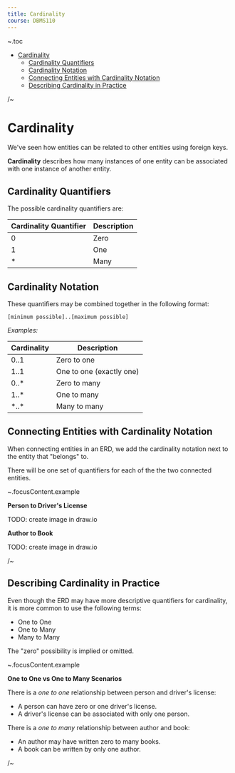 ```yaml
---
title: Cardinality
course: DBMS110
---
```


~.toc

- [Cardinality](#cardinality)
  - [Cardinality Quantifiers](#cardinality-quantifiers)
  - [Cardinality Notation](#cardinality-notation)
  - [Connecting Entities with Cardinality Notation](#connecting-entities-with-cardinality-notation)
  - [Describing Cardinality in Practice](#describing-cardinality-in-practice)

/~

# Cardinality

We've seen how entities can be related to other entities using foreign keys.

**Cardinality** describes how many instances of one entity can be associated with one instance of another entity.

## Cardinality Quantifiers

The possible cardinality quantifiers are:

| Cardinality Quantifier | Description |
| ---------------------- | ----------- |
| 0                      | Zero        |
| 1                      | One         |
| \*                     | Many        |

## Cardinality Notation

These quantifiers may be combined together in the following format:

```
[minimum possible]..[maximum possible]
```

_Examples:_

| Cardinality | Description              |
| ----------- | ------------------------ |
| 0..1        | Zero to one              |
| 1..1        | One to one (exactly one) |
| 0..\*       | Zero to many             |
| 1..\*       | One to many              |
| \*..\*      | Many to many             |

## Connecting Entities with Cardinality Notation

When connecting entities in an ERD, we add the cardinality notation next to the entity that "belongs" to.

There will be one set of quantifiers for each of the the two connected entities.

~.focusContent.example

**Person to Driver's License**

TODO: create image in draw.io

**Author to Book**

TODO: create image in draw.io

/~

## Describing Cardinality in Practice

Even though the ERD may have more descriptive quantifiers for cardinality, it is more common to use the following terms:

- One to One
- One to Many
- Many to Many

The "zero" possibility is implied or omitted.

~.focusContent.example

**One to One vs One to Many Scenarios**

There is a _one to one_ relationship between person and driver's license:

- A person can have zero or one driver's license.
- A driver's license can be associated with only one person.

There is a _one to many_ relationship between author and book:

- An author may have written zero to many books.
- A book can be written by only one author.

/~
